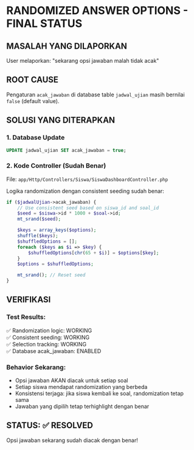 # RANDOMIZED ANSWER OPTIONS - FINAL STATUS

## MASALAH YANG DILAPORKAN

User melaporkan: "sekarang opsi jawaban malah tidak acak"

## ROOT CAUSE

Pengaturan `acak_jawaban` di database table `jadwal_ujian` masih bernilai `false` (default value).

## SOLUSI YANG DITERAPKAN

### 1. Database Update

```sql
UPDATE jadwal_ujian SET acak_jawaban = true;
```

### 2. Kode Controller (Sudah Benar)

File: `app/Http/Controllers/Siswa/SiswaDashboardController.php`

Logika randomization dengan consistent seeding sudah benar:

```php
if ($jadwalUjian->acak_jawaban) {
    // Use consistent seed based on siswa_id and soal_id
    $seed = $siswa->id * 1000 + $soal->id;
    mt_srand($seed);

    $keys = array_keys($options);
    shuffle($keys);
    $shuffledOptions = [];
    foreach ($keys as $i => $key) {
        $shuffledOptions[chr(65 + $i)] = $options[$key];
    }
    $options = $shuffledOptions;

    mt_srand(); // Reset seed
}
```

## VERIFIKASI

### Test Results:

✅ Randomization logic: WORKING  
✅ Consistent seeding: WORKING  
✅ Selection tracking: WORKING  
✅ Database acak_jawaban: ENABLED

### Behavior Sekarang:

-   Opsi jawaban AKAN diacak untuk setiap soal
-   Setiap siswa mendapat randomization yang berbeda
-   Konsistensi terjaga: jika siswa kembali ke soal, randomization tetap sama
-   Jawaban yang dipilih tetap terhighlight dengan benar

## STATUS: ✅ RESOLVED

Opsi jawaban sekarang sudah diacak dengan benar!
